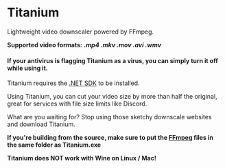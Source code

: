 # Titanium
Lightweight video downscaler powered by FFmpeg.

**Supported video formats:** ***.mp4 .mkv .mov .avi .wmv***

#### If your antivirus is flagging Titanium as a virus, you can simply turn it off while using it.

Titanium requires the [.NET SDK](https://dotnet.microsoft.com/en-us/download/dotnet/thank-you/sdk-8.0.204-windows-x64-installer) to be installed.

Using Titanium, you can cut your video size by more than half the original, great for services with file size limits like Discord.

What are you waiting for? Stop using those sketchy downscale websites and download Titanium.

**If you're building from the source, make sure to put the [FFmpeg](https://ffmpeg.org/) files in the same folder as Titanium.exe**

**Titanium does NOT work with Wine on Linux / Mac!**
